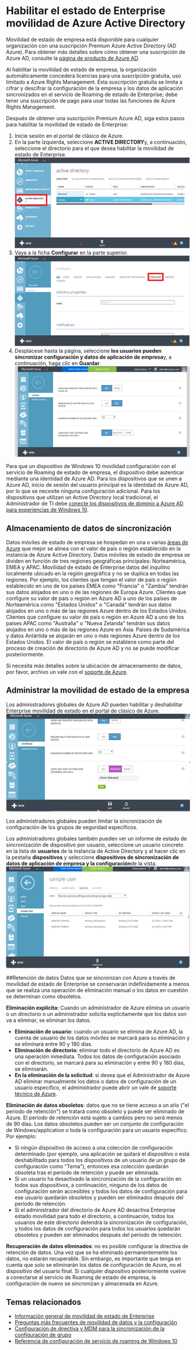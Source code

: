 <properties
    pageTitle="Habilitar el estado de Enterprise movilidad de Azure Active Directory | Microsoft Azure"
    description="Preguntas más frecuentes sobre la configuración de movilidad de estado de empresa en dispositivos de Windows. Movilidad de estado de Enterprise proporciona a los usuarios una experiencia unificada en todos sus dispositivos de Windows y reduce el tiempo necesario para configurar un nuevo dispositivo."
    services="active-directory"
    keywords="estado de Enterprise movilidad nube de windows, cómo habilitar la movilidad de estado de enterprise"
    documentationCenter=""
    authors="femila"
    manager="swadhwa"
    editor="curtand"/>

<tags
    ms.service="active-directory"  
    ms.workload="identity"
    ms.tgt_pltfrm="na"
    ms.devlang="na"
    ms.topic="article"
    ms.date="09/27/2016"
    ms.author="femila"/>



# <a name="enable-enterprise-state-roaming-in-azure-active-directory"></a>Habilitar el estado de Enterprise movilidad de Azure Active Directory

Movilidad de estado de empresa está disponible para cualquier organización con una suscripción Premium Azure Active Directory (AD Azure). Para obtener más detalles sobre cómo obtener una suscripción de Azure AD, consulte la [página de producto de Azure AD](https://azure.microsoft.com/services/active-directory).

Al habilitar la movilidad de estado de empresa, la organización automáticamente concederá licencias para una suscripción gratuita, uso limitado a Azure Rights Management. Esta suscripción gratuita se limita a cifrar y descifrar la configuración de la empresa y los datos de aplicación sincronizados en el servicio de Roaming de estado de Enterprise; debe tener una suscripción de pago para usar todas las funciones de Azure Rights Management.

Después de obtener una suscripción Premium Azure AD, siga estos pasos para habilitar la movilidad de estado de Enterprise:

1. Inicie sesión en el portal de clásico de Azure.
2. En la parte izquierda, seleccione **ACTIVE DIRECTORY**y, a continuación, seleccione el directorio para el que desea habilitar la movilidad de estado de Enterprise.
![](./media/active-directory-enterprise-state-roaming/active-directory-enterprise-state-roaming.png)
3. Vaya a la ficha **Configurar** en la parte superior.
![](./media/active-directory-enterprise-state-roaming/active-directory-enterprise-state-roaming-configure.png)
4.  Desplácese hasta la página, seleccione **los usuarios pueden sincronizar configuración y datos de aplicación de empresa**y, a continuación, haga clic en **Guardar**.
![](./media/active-directory-enterprise-state-roaming/active-directory-enterprise-state-roaming-select-all-sync-settings.png)

Para que un dispositivo de Windows 10 movilidad configuración con el servicio de Roaming de estado de empresa, el dispositivo debe autenticar mediante una identidad de Azure AD. Para los dispositivos que se unen a Azure AD, inicio de sesión del usuario principal es la identidad de Azure AD, por lo que se necesite ninguna configuración adicional. Para los dispositivos que utilizan un Active Directory local tradicional, el Administrador de TI debe [conecte los dispositivos de dominio a Azure AD para experiencias de Windows 10](active-directory-azureadjoin-devices-group-policy.md).

## <a name="sync-data-storage"></a>Almacenamiento de datos de sincronización
Datos móviles de estado de empresa se hospedan en una o varias [áreas de Azure](https://azure.microsoft.com/regions/ ) que mejor se alinea con el valor de país o región establecido en la instancia de Azure Active Directory. Datos móviles de estado de empresa se dividen en función de tres regiones geográficas principales: Norteamérica, EMEA y APAC. Movilidad de estado de Enterprise datos del inquilino localmente ubicado en la región geográfica y no se duplica en todas las regiones.  Por ejemplo, los clientes que tengan el valor de país o región establecido en uno de los países EMEA como "Francia" o "Zambia" tendrán sus datos alojados en uno o de las regiones de Europa Azure.  Clientes que configure su valor de país o región en Azure AD a uno de los países de Norteamérica como "Estados Unidos" o "Canadá" tendrán sus datos alojados en uno o más de las regiones Azure dentro de los Estados Unidos.  Clientes que configure su valor de país o región en Azure AD a uno de los países APAC como "Australia" o "Nueva Zelanda" tendrán sus datos alojados en uno o más de las regiones Azure en Asia.  Países de Sudamérica y datos Antártida se alojarán en uno o más regiones Azure dentro de los Estados Unidos.  El valor de país o región se establece como parte del proceso de creación de directorio de Azure AD y no se puede modificar posteriormente. 

Si necesita más detalles sobre la ubicación de almacenamiento de datos, por favor, archivo un vale con el [soporte de Azure](https://azure.microsoft.com/support/options/).

## <a name="manage-enterprise-state-roaming"></a>Administrar la movilidad de estado de la empresa
Los administradores globales de Azure AD pueden habilitar y deshabilitar Enterprise movilidad de estado en el portal de clásico de Azure.
![](./media/active-directory-enterprise-state-roaming/active-directory-enterprise-state-roaming-manage.png)

Los administradores globales pueden limitar la sincronización de configuración de los grupos de seguridad específicos.

Los administradores globales también pueden ver un informe de estado de sincronización de dispositivo por usuario, seleccione un usuario concreto en la lista de **usuarios** de la instancia de Active Directory y al hacer clic en la pestaña **dispositivos** y seleccione **dispositivos de sincronización de datos de aplicación de empresa y la configuración**de la vista.
![](./media/active-directory-enterprise-state-roaming/active-directory-enterprise-state-roaming-device-sync-settings.png)

##<a name="data-retention"></a>Retención de datos
Datos que se sincronizan con Azure a través de movilidad de estado de Enterprise se conservarán indefinidamente a menos que se realiza una operación de eliminación manual o los datos en cuestión se determinan como obsoletos. 

**Eliminación explícita:** Cuando un administrador de Azure elimina un usuario o un directorio o un administrador solicita explícitamente que los datos son va a eliminar, se eliminan los datos.

- **Eliminación de usuario**: cuando un usuario se elimina de Azure AD, la cuenta de usuario de los datos móviles se marcará para su eliminación y se eliminará entre 90 y 180 días. 
- **Eliminación de directorio**: eliminar todo el directorio de Azure AD es una operación inmediata. Todos los datos de configuración asociado con el directorio, se marcará para su eliminación y entre 90 y 180 días, se eliminarán. 
- **En la eliminación de la solicitud**: si desea que el Administrador de Azure AD eliminar manualmente los datos o datos de configuración de un usuario específico, el administrador puede abrir un vale de [soporte técnico de Azure](https://azure.microsoft.com/support/). 

**Eliminación de datos obsoletos**: datos que no se tiene acceso a un año ("el período de retención") se tratará como obsoleto y puede ser eliminado de Azure. El período de retención está sujeto a cambios pero no será menos de 90 días. Los datos obsoletos pueden ser un conjunto de configuración de Windows/application o toda la configuración para un usuario específico. Por ejemplo:
 
- Si ningún dispositivo de acceso a una colección de configuración determinado (por ejemplo, una aplicación se quitará el dispositivo o está deshabilitado para todos los dispositivos de un usuario de un grupo de configuración como "Tema"), entonces esa colección quedarán obsoleta tras el período de retención y puede ser eliminada. 
- Si un usuario ha desactivado la sincronización de la configuración en todos sus dispositivos, a continuación, ninguno de los datos de configuración serán accesibles y todos los datos de configuración para ese usuario quedarán obsoletos y pueden ser eliminados después del período de retención. 
- Si el administrador del directorio de Azure AD desactiva Enterprise estado movilidad para todo el directorio, a continuación, todos los usuarios de este directorio detendrá la sincronización de configuración, y todos los datos de configuración para todos los usuarios quedarán obsoletos y pueden ser eliminados después del período de retención. 

**Recuperación de datos eliminados**: no es posible configurar la directiva de retención de datos. Una vez que se ha eliminado permanentemente los datos, no estarán recuperable. Sin embargo, es importante que tenga en cuenta que solo se eliminarán los datos de configuración de Azure, no el dispositivo del usuario final. Si cualquier dispositivo posteriormente vuelve a conectarse al servicio de Roaming de estado de empresa, la configuración de nuevo se sincronizan y almacenada en Azure.


## <a name="related-topics"></a>Temas relacionados
- [Información general de movilidad de estado de Enterprise](active-directory-windows-enterprise-state-roaming-overview.md)
- [Preguntas más frecuentes de movilidad de datos y la configuración](active-directory-windows-enterprise-state-roaming-faqs.md)
- [Configuración de directiva y MDM para la sincronización de la configuración de grupo](active-directory-windows-enterprise-state-roaming-group-policy-settings.md)
- [Referencia de configuración de servicio de roaming de Windows 10](active-directory-windows-enterprise-state-roaming-windows-settings-reference.md)
